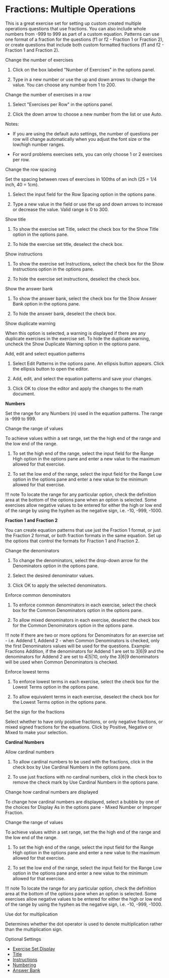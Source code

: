 # Fractions: Multiple Operations

This is a great exercise set for setting up custom created multiple operations questions that use fractions. You can also include whole numbers from -999 to 999 as part of a custom equation. Patterns can use one format of a fraction for the questions (f1 or f2 - Fraction 1 or Fraction 2), or create questions that include both custom formatted fractions (f1 and f2 - Fraction 1 and Fraction 2).

Change the number of exercises

1. Click on the box labeled "Number of Exercises" in the options panel.

2. Type in a new number or use the up and down arrows to change the value. You can choose any number from 1 to 200.

Change the number of exercises in a row

1. Select "Exercises per Row" in the options panel.

2. Click the down arrow to choose a new number from the list or use Auto.

Notes:

- If you are using the default auto settings, the number of questions per row will change automatically when you adjust the font size or the low/high number ranges.

- For word problems exercises sets, you can only choose 1 or 2 exercises per row.

Change the row spacing

Set the spacing between rows of exercises in 100ths of an inch (25 = 1/4 inch, 40 = 1cm).

1. Select the input field for the Row Spacing option in the options pane.

2. Type a new value in the field or use the up and down arrows to increase or decrease the value. Valid range is 0 to 300.

Show title

1. To show the exercise set Title, select the check box for the Show Title option in the options pane.

2. To hide the exercise set title, deselect the check box.

Show instructions

1. To show the exercise set Instructions, select the check box for the Show Instructions option in the options pane.

2. To hide the exercise set instructions, deselect the check box.

Show the answer bank

1. To show the answer bank, select the check box for the Show Answer Bank option in the options pane.

2. To hide the answer bank, deselect the check box.

Show duplicate warning

When this option is selected, a warning is displayed if there are any duplicate exercises in the exercise set. To hide the duplicate warning, uncheck the Show Duplicate Warning option in the options pane.

Add, edit and select equation patterns

1. Select Edit Patterns in the options pane. An ellipsis button appears. Click the ellipsis button to open the editor.

2. Add, edit, and select the equation patterns and save your changes.

3. Click OK to close the editor and apply the changes to the math document.

**Numbers**

Set the range for any Numbers (n) used in the equation patterns. The range is -999 to 999.

Change the range of values

To achieve values within a set range, set the the high end of the range and the low end of the range.

1. To set the high end of the range, select the input field for the Range High option in the options pane and enter a new value to the maximum allowed for that exercise.

2. To set the low end of the range, select the input field for the Range Low option in the options pane and enter a new value to the minimum allowed for that exercise.

!!! note
    To locate the range for any particular option, check the definition area at the bottom of the options pane when an option is selected. Some exercises allow negative values to be entered for either the high or low end of the range by using the hyphen as the negative sign, i.e. -10, -999, -1000.

**Fraction 1 and Fraction 2**

You can create equation patterns that use just the Fraction 1 format, or just the Fraction 2 format, or both fraction formats in the same equation. Set up the options that control the formats for Fraction 1 and Fraction 2.

Change the denominators

1. To change the denominators, select the drop-down arrow for the Denominators option in the options pane.

2. Select the desired denominator values.

3. Click OK to apply the selected denominators.

Enforce common denominators

1. To enforce common denominators in each exercise, select the check box for the Common Denominators option in the options pane.

2. To allow mixed denominators in each exercise, deselect the check box for the Common Denominators option in the options pane.

!!! note
    If there are two or more options for Denominators for an exercise set - i.e. Addend 1, Addend 2 - when Common Denominators is checked, only the first Denominators values will be used for the questions. Example: Fractions Addition, if the denominators for Addend 1 are set to 3|6|9 and the denominators for Addend 2 are set to 4|5|10, only the 3|6|9 denominators will be used when Common Denominators is checked.

Enforce lowest terms

1. To enforce lowest terms in each exercise, select the check box for the Lowest Terms option in the options pane.

2. To allow equivalent terms in each exercise, deselect the check box for the Lowest Terms option in the options pane.

Set the sign for the fractions

Select whether to have only positive fractions, or only negative fractions, or mixed signed fractions for the equations. Click by Positive, Negative or Mixed to make your selection.

**Cardinal Numbers**

Allow cardinal numbers

1. To allow cardinal numbers to be used with the fractions, click in the check box by Use Cardinal Numbers in the options pane.

2. To use just fractions with no cardinal numbers, click in the check box to remove the check mark by Use Cardinal Numbers in the options pane.

Change how cardinal numbers are displayed

To change how cardinal numbers are displayed, select a bubble by one of the choices for Display As in the options pane - Mixed Number or Improper Fraction.

Change the range of values

To achieve values within a set range, set the the high end of the range and the low end of the range.

1. To set the high end of the range, select the input field for the Range High option in the options pane and enter a new value to the maximum allowed for that exercise.

2. To set the low end of the range, select the input field for the Range Low option in the options pane and enter a new value to the minimum allowed for that exercise.

!!! note
    To locate the range for any particular option, check the definition area at the bottom of the options pane when an option is selected. Some exercises allow negative values to be entered for either the high or low end of the range by using the hyphen as the negative sign, i.e. -10, -999, -1000.

Use dot for multiplication

Determines whether the dot operator is used to denote multiplication rather than the multiplication sign.

Optional Settings

- [Exercise Set Display](../../options/exercise-set-display-options.md)
- [Title](../../options/title-display-options.md)
- [Instructions](../../options/instructions-display-options.md)
- [Numbering](../../options/numbering-display-options.md)
- [Answer Bank](../../options/answer-bank-display-options.md)